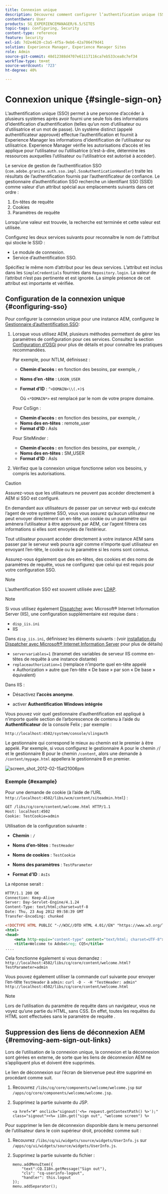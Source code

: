 ```yaml
---
title: Connexion unique
description: Découvrez comment configurer l’authentification unique (SSO) pour une instance de Adobe Experience Manager (AEM).
contentOwner: User
products: SG_EXPERIENCEMANAGER/6.5/SITES
topic-tags: configuring, Security
content-type: reference
feature: Security
exl-id: 7d2e4620-c3a5-4f5a-9eb6-42a706479d41
solution: Experience Manager, Experience Manager Sites
role: Admin
source-git-commit: 48d12388d4707e61117116ca7eb533cea8c7ef34
workflow-type: tm+mt
source-wordcount: '723'
ht-degree: 40%

---
```


# Connexion unique {#single-sign-on}

L’authentification unique (SSO) permet à une personne d’accéder à plusieurs systèmes après avoir fourni une seule fois des informations d’identification d’authentification (telles qu’un nom d’utilisateur ou d’utilisatrice et un mot de passe). Un système distinct (appelé authentificateur approuvé) effectue l’authentification et fournit à Experience Manager les informations d’identification de l’utilisateur ou utilisatrice. Experience Manager vérifie les autorisations d’accès et les applique pour l’utilisateur ou l’utilisatrice (c’est-à-dire, détermine les ressources auxquelles l’utilisateur ou l’utilisatrice est autorisé à accéder).

Le service de gestion de l’authentification SSO (`com.adobe.granite.auth.sso.impl.SsoAuthenticationHandler`) traite les résultats de l’authentification fournis par l’authentificateur de confiance. Le gestionnaire d’authentification SSO recherche un identifiant SSO (SSID) comme valeur d’un attribut spécial aux emplacements suivants dans cet ordre :

1. En-têtes de requête
1. Cookies
1. Paramètres de requête

Lorsqu’une valeur est trouvée, la recherche est terminée et cette valeur est utilisée.

Configurez les deux services suivants pour reconnaître le nom de l&#39;attribut qui stocke le SSID :

* Le module de connexion.
* Service d’authentification SSO.

Spécifiez le même nom d’attribut pour les deux services. L’attribut est inclus dans les `SimpleCredentials` fournies dans `Repository.login`. La valeur de l’attribut n’est pas pertinente et est ignorée. La simple présence de cet attribut est importante et vérifiée.

## Configuration de la connexion unique {#configuring-sso}

Pour configurer la connexion unique pour une instance AEM, configurez le [Gestionnaire d’authentification SSO](/help/sites-deploying/osgi-configuration-settings.md#adobegranitessoauthenticationhandler):

1. Lorsque vous utilisez AEM, plusieurs méthodes permettent de gérer les paramètres de configuration pour ces services. Consultez la section [Configuration d’OSGi](/help/sites-deploying/configuring-osgi.md) pour plus de détails et pour connaître les pratiques recommandées.

   Par exemple, pour NTLM, définissez :

   * **Chemin d’accès :** en fonction des besoins, par exemple, `/`
   * **Noms d’en -tête** : `LOGON_USER`
   * **Format d’ID** : `^<DOMAIN>\\(.+)$`

     Où `<*DOMAIN*>` est remplacé par le nom de votre propre domaine.

   Pour CoSign :

   * **Chemin d’accès :** en fonction des besoins, par exemple, `/`
   * **Noms des en-têtes** : remote_user
   * **Format d’ID :** AsIs

   Pour SiteMinder :

   * **Chemin d’accès :** en fonction des besoins, par exemple, `/`
   * **Noms des en-têtes :** SM_USER
   * **Format d’ID** : AsIs

1. Vérifiez que la connexion unique fonctionne selon vos besoins, y compris les autorisations.

>[!CAUTION]
>
>Assurez-vous que les utilisateurs ne peuvent pas accéder directement à AEM si SSO est configuré.
>
>En demandant aux utilisateurs de passer par un serveur web qui exécute l’agent de votre système SSO, vous vous assurez qu’aucun utilisateur ne peut envoyer directement un en-tête, un cookie ou un paramètre qui amènera l’utilisateur à être approuvé par AEM, car l’agent filtrera ces informations si elles sont envoyées de l’extérieur.
>
>Tout utilisateur pouvant accéder directement à votre instance AEM sans passer par le serveur web pourra agir comme n’importe quel utilisateur en envoyant l’en-tête, le cookie ou le paramètre si les noms sont connus.
>
>Assurez-vous également que des en-têtes, des cookies et des noms de paramètres de requête, vous ne configurez que celui qui est requis pour votre configuration SSO.
>

>[!NOTE]
>
>L’authentification SSO est souvent utilisée avec [LDAP](/help/sites-administering/ldap-config.md).

>[!NOTE]
>
>Si vous utilisez également [Dispatcher](https://experienceleague.adobe.com/docs/experience-manager-dispatcher/using/dispatcher.html?lang=fr) avec Microsoft® Internet Information Server (IIS), une configuration supplémentaire est requise dans :
>
>* `disp_iis.ini`
>* IIS
>
>Dans `disp_iis.ini`, définissez les éléments suivants :
>(voir [installation du Dispatcher avec Microsoft® Internet Information Server](https://experienceleague.adobe.com/docs/experience-manager-dispatcher/using/getting-started/dispatcher-install.html#microsoft-internet-information-server) pour plus de détails)
>
>* `servervariables=1` (transmet des variables de serveur IIS comme en-têtes de requête à une instance distante)
>* `replaceauthorization=1` (remplace n’importe quel en-tête appelé « Authorization » autre que l’en-tête « De base » par son « De base » équivalent)
>
>Dans IIS :
>
>* Désactivez **l’accès anonyme**.
>
>* activer **Authentification Windows intégrée**
>

Vous pouvez voir quel gestionnaire d’authentification est appliqué à n’importe quelle section de l’arborescence de contenu à l’aide du **Authentificateur** de la console Felix ; par exemple :

`http://localhost:4502/system/console/slingauth`

Le gestionnaire qui correspond le mieux au chemin est le premier à être appelé. Par exemple, si vous configurez le gestionnaire A pour le chemin `/`/ et le gestionnaire B pour le chemin `/content`, alors une demande à `/content/mypage.html` appellera le gestionnaire B en premier.

![screen_shot_2012-02-15at21006pm](assets/screen_shot_2012-02-15at21006pm.png)

### Exemple {#example}

Pour une demande de cookie (à l’aide de l’URL `http://localhost:4502/libs/wcm/content/siteadmin.html`) :

```xml
GET /libs/cq/core/content/welcome.html HTTP/1.1
Host: localhost:4502
Cookie: TestCookie=admin
```

Utilisation de la configuration suivante :

* **Chemin** : `/`

* **Noms d’en-têtes** : `TestHeader`

* **Noms de cookies** : `TestCookie`

* **Noms des paramètres** : `TestParameter`

* **Format d’ID** : `AsIs`

La réponse serait :

```xml
HTTP/1.1 200 OK
Connection: Keep-Alive
Server: Day-Servlet-Engine/4.1.24
Content-Type: text/html;charset=utf-8
Date: Thu, 23 Aug 2012 09:58:39 GMT
Transfer-Encoding: chunked

<!DOCTYPE HTML PUBLIC "-//W3C//DTD HTML 4.01//EN" "https://www.w3.org/TR/html4/strict.dtd">
<html>
<head>
    <meta http-equiv="content-type" content="text/html; charset=UTF-8">
    <title>Welcome to Adobe&reg; CQ5</title>
....
```

Cela fonctionne également si vous demandez :
`http://localhost:4502/libs/cq/core/content/welcome.html?TestParameter=admin`

Vous pouvez également utiliser la commande curl suivante pour envoyer l’en-tête `TestHeader` à `admin:`
`curl -D - -H "TestHeader: admin" http://localhost:4502/libs/cq/core/content/welcome.html`

>[!NOTE]
>
>Lors de l’utilisation du paramètre de requête dans un navigateur, vous ne voyez qu’une partie du HTML, sans CSS. En effet, toutes les requêtes du HTML sont effectuées sans le paramètre de requête .

## Suppression des liens de déconnexion AEM {#removing-aem-sign-out-links}

Lors de l’utilisation de la connexion unique, la connexion et la déconnexion sont gérées en externe, de sorte que les liens de déconnexion AEM ne s’appliquent plus et doivent être supprimés.

Le lien de déconnexion sur l’écran de bienvenue peut être supprimé en procédant comme suit.

1. Recouvrez `/libs/cq/core/components/welcome/welcome.jsp` sur `/apps/cq/core/components/welcome/welcome.jsp`.
1. Supprimez la partie suivante du JSP.

   `<a href="#" onclick="signout('<%= request.getContextPath() %>');" class="signout"><%= i18n.get("sign out", "welcome screen") %>`

Pour supprimer le lien de déconnexion disponible dans le menu personnel de l’utilisateur dans le coin supérieur droit, procédez comme suit :

1. Recouvrez `/libs/cq/ui/widgets/source/widgets/UserInfo.js` sur `/apps/cq/ui/widgets/source/widgets/UserInfo.js`.

1. Supprimez la partie suivante du fichier :

   ```
   menu.addMenuItem({
       "text":CQ.I18n.getMessage("Sign out"),
       "cls": "cq-userinfo-logout",
       "handler": this.logout
   });
   menu.addSeparator();
   ```
